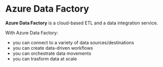 # Azure Data Factory

**Azure Data Factory** is a cloud-based ETL and a data integration service.

With Azure Data Factory:
- you can connect to a variety of data sources/destinations
- you can create data-driven workflows
- you can orchestrate data movements
- you can trasform data at scale
